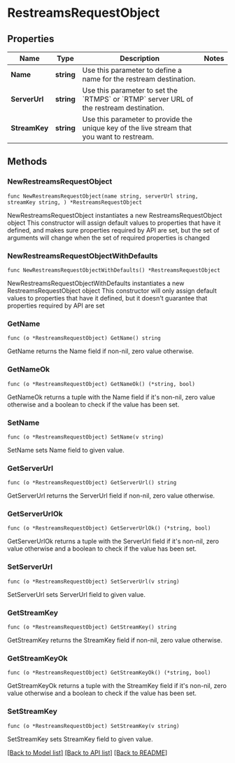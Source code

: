 # RestreamsRequestObject

## Properties

Name | Type | Description | Notes
------------ | ------------- | ------------- | -------------
**Name** | **string** | Use this parameter to define a name for the restream destination. | 
**ServerUrl** | **string** | Use this parameter to set the &#x60;RTMPS&#x60; or &#x60;RTMP&#x60; server URL of the restream destination. | 
**StreamKey** | **string** | Use this parameter to provide the unique key of the live stream that you want to restream. | 

## Methods

### NewRestreamsRequestObject

`func NewRestreamsRequestObject(name string, serverUrl string, streamKey string, ) *RestreamsRequestObject`

NewRestreamsRequestObject instantiates a new RestreamsRequestObject object
This constructor will assign default values to properties that have it defined,
and makes sure properties required by API are set, but the set of arguments
will change when the set of required properties is changed

### NewRestreamsRequestObjectWithDefaults

`func NewRestreamsRequestObjectWithDefaults() *RestreamsRequestObject`

NewRestreamsRequestObjectWithDefaults instantiates a new RestreamsRequestObject object
This constructor will only assign default values to properties that have it defined,
but it doesn't guarantee that properties required by API are set

### GetName

`func (o *RestreamsRequestObject) GetName() string`

GetName returns the Name field if non-nil, zero value otherwise.

### GetNameOk

`func (o *RestreamsRequestObject) GetNameOk() (*string, bool)`

GetNameOk returns a tuple with the Name field if it's non-nil, zero value otherwise
and a boolean to check if the value has been set.

### SetName

`func (o *RestreamsRequestObject) SetName(v string)`

SetName sets Name field to given value.


### GetServerUrl

`func (o *RestreamsRequestObject) GetServerUrl() string`

GetServerUrl returns the ServerUrl field if non-nil, zero value otherwise.

### GetServerUrlOk

`func (o *RestreamsRequestObject) GetServerUrlOk() (*string, bool)`

GetServerUrlOk returns a tuple with the ServerUrl field if it's non-nil, zero value otherwise
and a boolean to check if the value has been set.

### SetServerUrl

`func (o *RestreamsRequestObject) SetServerUrl(v string)`

SetServerUrl sets ServerUrl field to given value.


### GetStreamKey

`func (o *RestreamsRequestObject) GetStreamKey() string`

GetStreamKey returns the StreamKey field if non-nil, zero value otherwise.

### GetStreamKeyOk

`func (o *RestreamsRequestObject) GetStreamKeyOk() (*string, bool)`

GetStreamKeyOk returns a tuple with the StreamKey field if it's non-nil, zero value otherwise
and a boolean to check if the value has been set.

### SetStreamKey

`func (o *RestreamsRequestObject) SetStreamKey(v string)`

SetStreamKey sets StreamKey field to given value.



[[Back to Model list]](../README.md#documentation-for-models) [[Back to API list]](../README.md#documentation-for-api-endpoints) [[Back to README]](../README.md)


